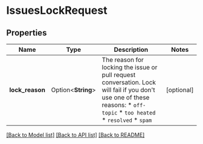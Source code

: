 # IssuesLockRequest

## Properties

Name | Type | Description | Notes
------------ | ------------- | ------------- | -------------
**lock_reason** | Option<**String**> | The reason for locking the issue or pull request conversation. Lock will fail if you don't use one of these reasons:    * `off-topic`    * `too heated`    * `resolved`    * `spam` | [optional]

[[Back to Model list]](../README.md#documentation-for-models) [[Back to API list]](../README.md#documentation-for-api-endpoints) [[Back to README]](../README.md)


